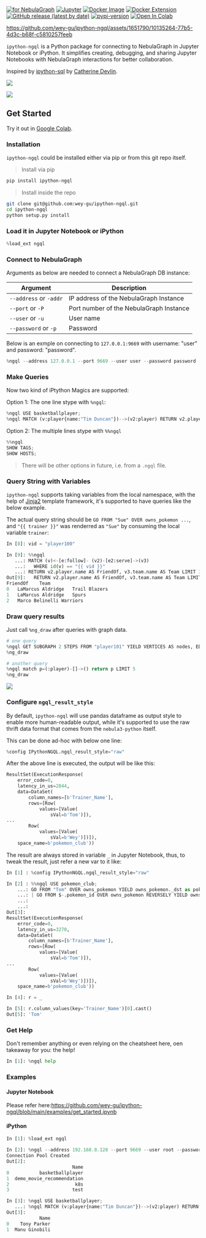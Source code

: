 
[![for NebulaGraph](https://img.shields.io/badge/Toolchain-NebulaGraph-blue)](https://github.com/vesoft-inc/nebula) [![Jupyter](https://img.shields.io/badge/Jupyter-Supported-brightgreen)](https://github.com/jupyterlab/jupyterlab) [![Docker Image](https://img.shields.io/docker/v/weygu/nebulagraph-jupyter?label=Image&logo=docker)](https://hub.docker.com/r/weygu/nebulagraph-jupyter) [![Docker Extension](https://img.shields.io/badge/Docker-Extension-blue?logo=docker)](https://hub.docker.com/extensions/weygu/nebulagraph-dd-ext) [![GitHub release (latest by date)](https://img.shields.io/github/v/release/wey-gu/ipython-ngql?label=Version)](https://github.com/wey-gu/ipython-ngql/releases)
[![pypi-version](https://img.shields.io/pypi/v/ipython-ngql)](https://pypi.org/project/ipython-ngql/)
[![Open In Colab](https://colab.research.google.com/assets/colab-badge.svg)](https://colab.research.google.com/github/wey-gu/ipython-ngql/blob/main/examples/get_started.ipynb)


https://github.com/wey-gu/ipython-ngql/assets/1651790/10135264-77b5-4d3c-b68f-c5810257feeb

`ipython-ngql` is a Python package for connecting to NebulaGraph in Jupyter Notebook or iPython. It simplifies creating, debugging, and sharing Jupyter Notebooks with NebulaGraph interactions for better collaboration.

Inspired by [ipython-sql](https://github.com/catherinedevlin/ipython-sql) by [Catherine Devlin](https://catherinedevlin.blogspot.com/).


![](https://user-images.githubusercontent.com/1651790/236798634-8ccb3b5c-8a4f-4834-b602-10eeb2678bc8.png)

![](https://user-images.githubusercontent.com/1651790/236798238-49dd59c9-0827-4a86-b714-fb195e6be4b9.png)


## Get Started

Try it out in [Google Colab](https://colab.research.google.com/github/wey-gu/ipython-ngql/blob/main/examples/get_started.ipynb).

### Installation

`ipython-ngql` could be installed either via pip or from this git repo itself.

> Install via pip

```bash
pip install ipython-ngql
```

> Install inside the repo

```bash
git clone git@github.com:wey-gu/ipython-ngql.git
cd ipython-ngql
python setup.py install
```

### Load it in Jupyter Notebook or iPython

```python
%load_ext ngql
```

### Connect to NebulaGraph

Arguments as below are needed to connect a NebulaGraph DB instance:

| Argument               | Description                              |
| ---------------------- | ---------------------------------------- |
| `--address` or `-addr` | IP address of the NebulaGraph Instance   |
| `--port` or `-P`       | Port number of the NebulaGraph Instance  |
| `--user` or `-u`       | User name                                |
| `--password` or `-p`   | Password                                 |

Below is an exmple on connecting to `127.0.0.1:9669` with username: "user" and password: "password".

```python
%ngql --address 127.0.0.1 --port 9669 --user user --password password
```

### Make Queries

Now two kind of iPtython Magics are supported:

Option 1: The one line stype with `%ngql`:

```python
%ngql USE basketballplayer;
%ngql MATCH (v:player{name:"Tim Duncan"})-->(v2:player) RETURN v2.player.name AS Name;
```

Option 2: The multiple lines stype with `%%ngql `

```python
%%ngql
SHOW TAGS;
SHOW HOSTS;
```

> There will be other options in future, i.e. from a `.ngql` file.

### Query String with Variables

`ipython-ngql` supports taking variables from the local namespace, with the help of [Jinja2](https://jinja.palletsprojects.com/) template framework, it's supported to have queries like the below example.

The actual query string should be `GO FROM "Sue" OVER owns_pokemon ...`, and `"{{ trainer }}"` was renderred as `"Sue"` by consuming the local variable `trainer`:

```python
In [8]: vid = "player100"

In [9]: %%ngql
   ...: MATCH (v)<-[e:follow]- (v2)-[e2:serve]->(v3)
   ...:   WHERE id(v) == "{{ vid }}"
   ...: RETURN v2.player.name AS FriendOf, v3.team.name AS Team LIMIT 3;
Out[9]:   RETURN v2.player.name AS FriendOf, v3.team.name AS Team LIMIT 3;
FriendOf	Team
0	LaMarcus Aldridge	Trail Blazers
1	LaMarcus Aldridge	Spurs
2	Marco Belinelli	Warriors
```

### Draw query results

Just call `%ng_draw` after queries with graph data.

```python
# one query
%ngql GET SUBGRAPH 2 STEPS FROM "player101" YIELD VERTICES AS nodes, EDGES AS relationships;
%ng_draw

# another query
%ngql match p=(:player)-[]->() return p LIMIT 5
%ng_draw
```

![](https://github.com/wey-gu/ipython-ngql/assets/1651790/b3d9ca07-2eb1-45ae-949b-543f58a57760)

### Configure `ngql_result_style`

By default, `ipython-ngql` will use pandas dataframe as output style to enable more human-readable output, while it's supported to use the raw thrift data format that comes from the `nebula3-python` itself.

This can be done ad-hoc with below one line:

```python
%config IPythonNGQL.ngql_result_style="raw"
```

After the above line is executed, the output will be like this:

```python
ResultSet(ExecutionResponse(
    error_code=0,
    latency_in_us=2844,
    data=DataSet(
        column_names=[b'Trainer_Name'],
        rows=[Row(
            values=[Value(
                sVal=b'Tom')]),
...
        Row(
            values=[Value(
                sVal=b'Wey')])]),
    space_name=b'pokemon_club'))
```

The result are always stored in variable `_` in Jupyter Notebook, thus, to tweak the result, just refer a new var to it like:

```python
In [1] : %config IPythonNGQL.ngql_result_style="raw"

In [2] : %%ngql USE pokemon_club;
    ...: GO FROM "Tom" OVER owns_pokemon YIELD owns_pokemon._dst as pokemon_id
    ...: | GO FROM $-.pokemon_id OVER owns_pokemon REVERSELY YIELD owns_pokemon._dst AS Trainer_Name;
    ...:
    ...:
Out[3]:
ResultSet(ExecutionResponse(
    error_code=0,
    latency_in_us=3270,
    data=DataSet(
        column_names=[b'Trainer_Name'],
        rows=[Row(
            values=[Value(
                sVal=b'Tom')]),
...
        Row(
            values=[Value(
                sVal=b'Wey')])]),
    space_name=b'pokemon_club'))

In [4]: r = _

In [5]: r.column_values(key='Trainer_Name')[0].cast()
Out[5]: 'Tom'
```

### Get Help

Don't remember anything or even relying on the cheatsheet here, oen takeaway for you: the help!

```python
In [1]: %ngql help

```

### Examples

#### Jupyter Notebook

Please refer here:https://github.com/wey-gu/ipython-ngql/blob/main/examples/get_started.ipynb

#### iPython

```python
In [1]: %load_ext ngql

In [2]: %ngql --address 192.168.8.128 --port 9669 --user root --password nebula
Connection Pool Created
Out[2]: 
                        Name
0           basketballplayer
1  demo_movie_recommendation
2                        k8s
3                       test

In [3]: %ngql USE basketballplayer;
   ...: %ngql MATCH (v:player{name:"Tim Duncan"})-->(v2:player) RETURN v2.player.name AS Name;
Out[3]: 
            Name
0    Tony Parker
1  Manu Ginobili
```
